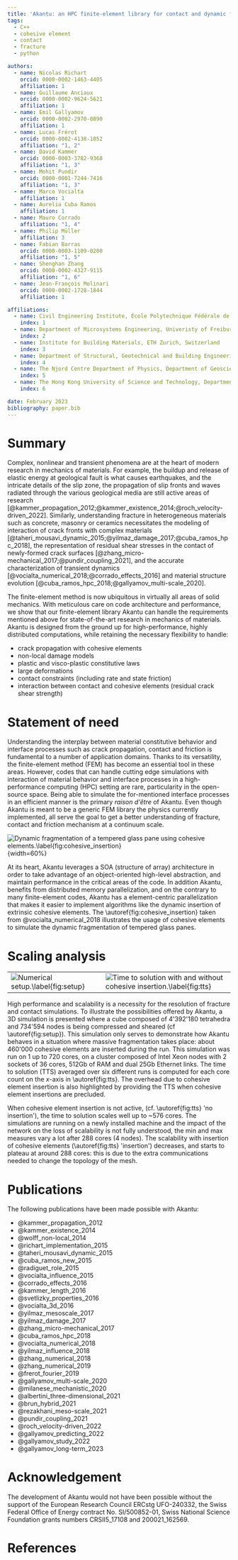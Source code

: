 ```yaml
---
title: 'Akantu: an HPC finite-element library for contact and dynamic fracture simulations'
tags:
  - C++
  - cohesive element
  - contact
  - fracture
  - python

authors:
  - name: Nicolas Richart
    orcid: 0000-0002-1463-4405
    affiliation: 1
  - name: Guillaume Anciaux
    orcid: 0000-0002-9624-5621
    affiliation: 1
  - name: Emil Gallyamov
    orcid: 0000-0002-2970-0890
    affiliation: 1
  - name: Lucas Frérot
    orcid: 0000-0002-4138-1052
    affiliation: "1, 2"
  - name: David Kammer
    orcid: 0000-0003-3782-9368
    affiliation: "1, 3"
  - name: Mohit Pundir
    orcid: 0000-0001-7244-7416 
    affiliation: "1, 3"
  - name: Marco Vocialta
    affiliation: 1
  - name: Aurelia Cuba Ramos
    affiliation: 1
  - name: Mauro Corrado
    affiliation: "1, 4"
  - name: Philip Müller
    affiliation: 3
  - name: Fabian Barras
    orcid: 0000-0003-1109-0200
    affiliation: "1, 5"
  - name: Shenghan Zhang
    orcid: 0000-0002-4327-9115
    affiliation: "1, 6"
  - name: Jean-François Molinari
    orcid: 0000-0002-1728-1844
    affiliation: 1

affiliations:
  - name: Civil Engineering Institute, École Polytechnique Fédérale de Lausanne, Switzerland
    index: 1
  - name: Department of Microsystems Engineering, Univeristy of Freiburg, Germany
    index: 2
  - name: Institute for Building Materials, ETH Zurich, Switzerland
    index: 3
  - name: Department of Structural, Geotechnical and Building Engineering, Politecnico di Torino, Italy
    index: 4
  - name: The Njord Centre Department of Physics, Department of Geosciences, University of Oslo, Norway
    index: 5
  - name: The Hong Kong University of Science and Technology, Department of Civil and Environmental Engineering
    index: 6

date: February 2023
bibliography: paper.bib
---
```


# Summary
Complex, nonlinear and transient phenomena are at the heart of modern research
in mechanics of materials. For example, the buildup and release of elastic
energy at geological fault is what causes earthquakes, and the intricate details
of the slip zone, the propagation of slip fronts and waves radiated through the
various geological media are still active areas of research
[@kammer_propagation_2012;@kammer_existence_2014;@roch_velocity-driven_2022].
Similarly, understanding fracture in heterogeneous materials such as concrete,
masonry or ceramics necessitates the modeling of interaction of crack fronts
with complex materials
[@taheri_mousavi_dynamic_2015;@yilmaz_damage_2017;@cuba_ramos_hpc_2018], the
representation of residual shear stresses in the contact of newly-formed crack
surfaces [@zhang_micro-mechanical_2017;@pundir_coupling_2021], and the accurate
characterization of transient dynamics
[@vocialta_numerical_2018;@corrado_effects_2016] and material structure
evolution [@cuba_ramos_hpc_2018;@gallyamov_multi-scale_2020].

The finite-element method is now ubiquitous in virtually all areas of solid
mechanics. With meticulous care on code architecture and performance, we show
that our finite-element library Akantu  can handle the requirements
mentioned above for state-of-the-art research in mechanics of materials. Akantu
is designed from the ground up for high-performance, highly distributed
computations, while retaining the necessary flexibility to handle:

- crack propagation with cohesive elements
- non-local damage models
- plastic and visco-plastic constitutive laws
- large deformations
- contact constraints (including rate and state friction)
- interaction between contact and cohesive elements (residual crack shear
  strength)

# Statement of need

Understanding the interplay between material constitutive behavior and interface
processes such as crack propagation, contact and friction is fundamental to a
number of application domains. Thanks to its versatility, the finite-element
method (FEM) has become an essential tool in these areas. However, codes that
can handle cutting edge simulations with interaction of material behavior and
interface processes in a high-performance computing (HPC) setting are rare,
particularity in the open-source space. Being able to simulate the for-mentioned
interface processes in an efficient manner is the primary *raison d'être* of
Akantu. Even though Akantu is meant to be a generic FEM library the physics
currently implemented, all serve the goal to get a better understanding of
fracture, contact and friction mechanism at a continuum scale.

![Dynamic fragmentation of a tempered glass pane using cohesive elements.\label{fig:cohesive_insertion}](results/cohesive_insertion.png){width=60%}

At its heart, Akantu leverages a SOA (structure of array) architecture in order
to take advantage of an object-oriented high-level abstraction, and maintain
performance in the critical areas of the code. In addition Akantu, benefits from
distributed memory parallelization, and on the contrary to many finite-element
codes, Akantu has a element-centric parallelization that makes it easier to
implement algorithms like the dynamic insertion of extrinsic cohesive elements.
The \autoref{fig:cohesive_insertion} taken from @vocialta_numerical_2018
illustrates the usage of cohesive elements to simulate the dynamic fragmentation
of tempered glass panes.

# Scaling analysis

|                                                      |                                                                                        |
|------------------------------------------------------|----------------------------------------------------------------------------------------|
|![Numerical setup.\label{fig:setup}](results/cube.svg)|![Time to solution with and without cohesive insertion.\label{fig:tts}](results/TTS.svg)|

High performance and scalability is a necessity for the resolution of fracture
and contact simulations. To illustrate the possibilities offered by Akantu, a 3D
simulation is presented where a cube composed of 4'392'180 tetrahedra and
734'594 nodes is being compressed and sheared (cf \autoref{fig:setup}). This
simulation only serves to demonstrate how Akantu behaves in a situation where
massive fragmentation takes place: about 460'000 cohesive elements are inserted
during the run. This simulation was run on 1 up to 720 cores, on a cluster
composed of Intel Xeon nodes with 2 sockets of 36 cores, 512Gb of RAM and dual
25Gb Ethernet links. The time to solution (TTS) averaged over six different runs
is computed for each core count on the $x$-axis in \autoref{fig:tts}. The
overhead due to cohesive element insertion is also highlighted by providing the
TTS when cohesive element insertions are precluded.

When cohesive element insertion is not active, (cf. \autoref{fig:tts} 'no
insertion'), the time to solution scales well up to ~576 cores. The simulations
are running on a newly installed machine and the impact of the network on the
loss of scalability is not fully understood, the min and max measures vary a lot
after 288 cores (4 nodes). The scalability with insertion of cohesive elements
(\autoref{fig:tts} 'insertion') decreases, and starts to plateau at around 288
cores: this is due to the extra communications needed to change the topology of
the mesh.

# Publications
The following publications have been made possible with Akantu:

- @kammer_propagation_2012
- @kammer_existence_2014
- @wolff_non-local_2014
- @richart_implementation_2015
- @taheri_mousavi_dynamic_2015
- @cuba_ramos_new_2015
- @radiguet_role_2015
- @vocialta_influence_2015
- @corrado_effects_2016
- @kammer_length_2016
- @svetlizky_properties_2016
- @vocialta_3d_2016
- @yilmaz_mesoscale_2017
- @yilmaz_damage_2017
- @zhang_micro-mechanical_2017
- @cuba_ramos_hpc_2018
- @vocialta_numerical_2018
- @yilmaz_influence_2018
- @zhang_numerical_2018
- @zhang_numerical_2019
- @frerot_fourier_2019
- @gallyamov_multi-scale_2020
- @milanese_mechanistic_2020
- @albertini_three-dimensional_2021
- @brun_hybrid_2021
- @rezakhani_meso-scale_2021
- @pundir_coupling_2021
- @roch_velocity-driven_2022
- @gallyamov_predicting_2022
- @gallyamov_study_2022
- @gallyamov_long-term_2023

# Acknowledgement

The development of Akantu would not have been possible without the support of
the European Research Council ERCstg UFO-240332, the Swiss Federal Office of
Energy contract No. SI/500852-01, Swiss National Science Foundation grants numbers
CRSII5_17108 and 200021_162569.

# References

